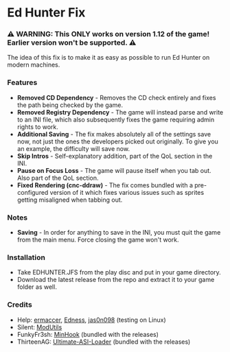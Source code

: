 # Ed Hunter Fix
### **⚠️ WARNING: This ONLY works on version 1.12 of the game! Earlier version won't be supported. ⚠️**

The idea of this fix is to make it as easy as possible to run Ed Hunter on modern machines.

### Features
- **Removed CD Dependency** - Removes the CD check entirely and fixes the path being checked by the game.
- **Removed Registry Dependency** - The game will instead parse and write to an INI file, which also subsequently fixes the game requiring admin rights to work.
- **Additional Saving** - The fix makes absolutely all of the settings save now, not just the ones the developers picked out originally. To give you an example, the difficulty will save now.
- **Skip Intros** - Self-explanatory addition, part of the QoL section in the INI.
- **Pause on Focus Loss** - The game will pause itself when you tab out. Also part of the QoL section.
- **Fixed Rendering (cnc-ddraw)** - The fix comes bundled with a pre-configured version of it which fixes various issues such as sprites getting misaligned when tabbing out.

### Notes
- **Saving** - In order for anything to save in the INI, you must quit the game from the main menu. Force closing the game won't work.

### Installation
- Take EDHUNTER.JFS from the play disc and put in your game directory.
- Download the latest release from the repo and extract it to your game folder as well.

### Credits

- Help: [ermaccer](https://github.com/ermaccer), [Edness](https://x.com/EdnessPlays), [jas0n098](https://github.com/jas0n098) (testing on Linux)
- Silent: [ModUtils](https://github.com/CookiePLMonster/ModUtils)
- FunkyFr3sh: [MinHook](https://github.com/FunkyFr3sh/cnc-ddraw) (bundled with the releases)
- ThirteenAG: [Ultimate-ASI-Loader](https://github.com/ThirteenAG/Ultimate-ASI-Loader) (bundled with the releases)
